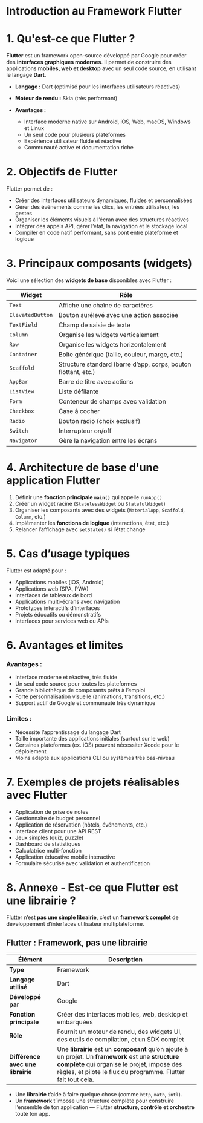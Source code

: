 # Introduction au Framework Flutter

# 1. Qu'est-ce que Flutter ?

**Flutter** est un framework open-source développé par Google pour créer des **interfaces graphiques modernes**.
Il permet de construire des applications **mobiles, web et desktop** avec un seul code source, en utilisant le langage **Dart**.

* **Langage :** Dart (optimisé pour les interfaces utilisateurs réactives)
* **Moteur de rendu :** Skia (très performant)
* **Avantages :**

  * Interface moderne native sur Android, iOS, Web, macOS, Windows et Linux
  * Un seul code pour plusieurs plateformes
  * Expérience utilisateur fluide et réactive
  * Communauté active et documentation riche



# 2. Objectifs de Flutter

Flutter permet de :

* Créer des interfaces utilisateurs dynamiques, fluides et personnalisées
* Gérer des événements comme les clics, les entrées utilisateur, les gestes
* Organiser les éléments visuels à l’écran avec des structures réactives
* Intégrer des appels API, gérer l’état, la navigation et le stockage local
* Compiler en code natif performant, sans pont entre plateforme et logique



# 3. Principaux composants (widgets)

Voici une sélection des **widgets de base** disponibles avec Flutter :

| Widget           | Rôle                                                           |
| ---------------- | -------------------------------------------------------------- |
| `Text`           | Affiche une chaîne de caractères                               |
| `ElevatedButton` | Bouton surélevé avec une action associée                       |
| `TextField`      | Champ de saisie de texte                                       |
| `Column`         | Organise les widgets verticalement                             |
| `Row`            | Organise les widgets horizontalement                           |
| `Container`      | Boîte générique (taille, couleur, marge, etc.)                 |
| `Scaffold`       | Structure standard (barre d’app, corps, bouton flottant, etc.) |
| `AppBar`         | Barre de titre avec actions                                    |
| `ListView`       | Liste défilante                                                |
| `Form`           | Conteneur de champs avec validation                            |
| `Checkbox`       | Case à cocher                                                  |
| `Radio`          | Bouton radio (choix exclusif)                                  |
| `Switch`         | Interrupteur on/off                                            |
| `Navigator`      | Gère la navigation entre les écrans                            |



# 4. Architecture de base d'une application Flutter

1. Définir une **fonction principale `main()`** qui appelle `runApp()`
2. Créer un widget racine (`StatelessWidget` ou `StatefulWidget`)
3. Organiser les composants avec des widgets (`MaterialApp`, `Scaffold`, `Column`, etc.)
4. Implémenter les **fonctions de logique** (interactions, état, etc.)
5. Relancer l’affichage avec `setState()` si l’état change



# 5. Cas d’usage typiques

Flutter est adapté pour :

* Applications mobiles (iOS, Android)
* Applications web (SPA, PWA)
* Interfaces de tableaux de bord
* Applications multi-écrans avec navigation
* Prototypes interactifs d’interfaces
* Projets éducatifs ou démonstratifs
* Interfaces pour services web ou APIs



# 6. Avantages et limites

### Avantages :

* Interface moderne et réactive, très fluide
* Un seul code source pour toutes les plateformes
* Grande bibliothèque de composants prêts à l’emploi
* Forte personnalisation visuelle (animations, transitions, etc.)
* Support actif de Google et communauté très dynamique

### Limites :

* Nécessite l’apprentissage du langage Dart
* Taille importante des applications initiales (surtout sur le web)
* Certaines plateformes (ex. iOS) peuvent nécessiter Xcode pour le déploiement
* Moins adapté aux applications CLI ou systèmes très bas-niveau



# 7. Exemples de projets réalisables avec Flutter

* Application de prise de notes
* Gestionnaire de budget personnel
* Application de réservation (hôtels, événements, etc.)
* Interface client pour une API REST
* Jeux simples (quiz, puzzle)
* Dashboard de statistiques
* Calculatrice multi-fonction
* Application éducative mobile interactive
* Formulaire sécurisé avec validation et authentification



# 8. Annexe - Est-ce que Flutter est une librairie ?

Flutter n’est **pas une simple librairie**, c’est un **framework complet** de développement d’interfaces utilisateur multiplateforme.



## Flutter : Framework, pas une librairie

| Élément                           | Description                                                                                                                                                                                                         |
| --------------------------------- | ------------------------------------------------------------------------------------------------------------------------------------------------------------------------------------------------------------------- |
| **Type**                          | Framework                                                                                                                                                                                                           |
| **Langage utilisé**               | Dart                                                                                                                                                                                                                |
| **Développé par**                 | Google                                                                                                                                                                                                              |
| **Fonction principale**           | Créer des interfaces mobiles, web, desktop et embarquées                                                                                                                                                            |
| **Rôle**                          | Fournit un moteur de rendu, des widgets UI, des outils de compilation, et un SDK complet                                                                                                                            |
| **Différence avec une librairie** | Une **librairie** est un **composant** qu’on ajoute à un projet. Un **framework** est une **structure complète** qui organise le projet, impose des règles, et pilote le flux du programme. Flutter fait tout cela. |



* Une **librairie** t’aide à faire quelque chose (comme `http`, `math`, `intl`).
* Un **framework** t’impose une structure complète pour construire l’ensemble de ton application — Flutter **structure, contrôle et orchestre** toute ton app.


